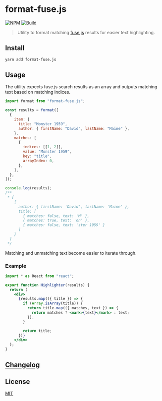 # format-fuse.js

[![NPM][npm]][npm-url]
[![Build][build]][build-badge]

> Utility to format matching [fuse.js](https://github.com/krisk/fuse) results for easier text highlighting.

## Install

```bash
yarn add format-fuse.js
```

## Usage

The utility expects fuse.js search results as an array and outputs matching text based on matching indices.

```js
import format from "format-fuse.js";

const results = format([
  {
    item: {
      title: "Monster 1959",
      author: { firstName: "David", lastName: "Maine" },
    },
    matches: [
      {
        indices: [[1, 2]],
        value: "Monster 1959",
        key: "title",
        arrayIndex: 0,
      },
    ],
  },
]);

console.log(results);
/**
 * [
    {
      author: { firstName: 'David', lastName: 'Maine' },
      title: [
        { matches: false, text: 'M' },
        { matches: true, text: 'on' },
        { matches: false, text: 'ster 1959' }
      ]
    }
  ]
 */
```

Matching and unmatching text become easier to iterate through.

### Example

```jsx
import * as React from "react";

export function Highlighter(results) {
  return (
    <div>
      {results.map(({ title }) => {
        if (Array.isArray(title)) {
          return title.map(({ matches, text }) => {
            return matches ? <mark>{text}</mark> : text;
          });
        }

        return title;
      })}
    </div>
  );
}
```

## [Changelog](CHANGELOG.md)

## License

[MIT](LICENSE)

[npm]: https://img.shields.io/npm/v/format-fuse.js.svg?color=blue
[npm-url]: https://npmjs.com/package/format-fuse.js
[build]: https://travis-ci.com/metonym/format-fuse.js.svg?branch=master
[build-badge]: https://travis-ci.com/metonym/format-fuse.js
